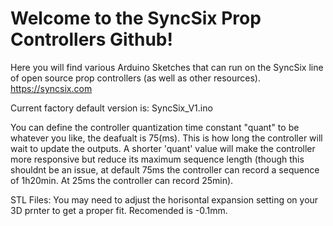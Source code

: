 # Welcome to the SyncSix Prop Controllers Github!
Here you will find various Arduino Sketches that can run on the SyncSix line of open source prop controllers (as well as other resources). https://syncsix.com

Current factory default version is: SyncSix_V1.ino


You can define the controller quantization time constant "quant" to be whatever you like, the deafualt is 75(ms). This is how long the controller will wait to update the outputs. A shorter 'quant' value will make the controller more responsive but reduce its maximum sequence length (though this shouldnt be an issue, at default 75ms the controller can record a sequence of 1h20min. At 25ms the controller can record 25min).  

STL Files: You may need to adjust the horisontal expansion setting on your 3D prnter to get a proper fit. Recomended is -0.1mm.
